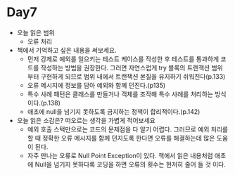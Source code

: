 # Day7

- 오늘 읽은 범위
  - 오류 처리
- 책에서 기억하고 싶은 내용을 써보세요.
  - 먼저 강제로 예외를 일으키는 테스트 케이스를 작성한 후 테스트를 통과하게 코드를 작성하는 방법을 권장한다. 그러면 자연스럽게 try 블록의 트랜잭션  범위부터 구현하게 되므로 범위 내에서 트랜잭션 본질을 유지하기 쉬워진다(p.133)
  - 오류 메시지에 정보를 담아 예외와 함꼐 던진다.(p135)
  - 특수 사례 패턴은 클래스를 만들거나 객체를 조작해 특수 사례를 처리하는 방식이다.(p.138)
  - 애초에 null을 넘기지 못하도록 금지하는 정책이 합리적이다.(p.142)
- 오늘 읽은 소감은? 떠오르는 생각을 가볍게 적어보세요
  - 예외 호출 스택만으로는 코드의 문제점을 다 알기 어렵다. 그러므로 예외 처리를 할 때
    정확한 오류 메시지를 함께 던지도록 한다면 오류를 해결하는데 많은 도움이 된다.
  - 자주 만나는 오류로 Null Point Exception이 있다. 책에서 읽은 내용처럼 애초에 Null을 넘기지 못하다록 코딩을 하면 오류의 횟수는 현저히 줄어 들 것 이다.
